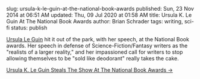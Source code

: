 slug: ursula-k-le-guin-at-the-national-book-awards
published: Sun, 23 Nov 2014 at 06:51 AM
updated: Thu, 09 Jul 2020 at 01:58 AM
title: Ursula K. Le Guin At The National Book Awards
author: Brian Schrader
tags: writing, sci-fi
status: publish

[Ursula Le Guin][1] hit it out of the park, with her speech, at the National Book awards. Her speech in defense of Science-Fiction/Fantasy writers as the "realists of a larger reality," and her impassioned call for writers to stop allowing themselves to be "sold like deodorant" really takes the cake.

[1]: http://en.wikipedia.org/wiki/Ursula_K._Le_Guin

[Ursula K. Le Guin Steals The Show At The National Book Awards &#8594;](http://www.npr.org/blogs/thetwo-way/2014/11/20/365434149/book-news-ursula-k-le-guin-steals-the-show-at-the-national-book-awards?sc=ipad&f=1008)